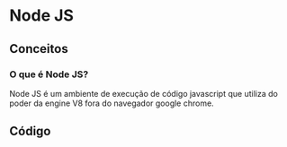 # Node JS

## Conceitos

### O que é Node JS?

Node JS é um ambiente de execução de código javascript que utiliza do poder da engine V8 fora do navegador google chrome.

## Código
